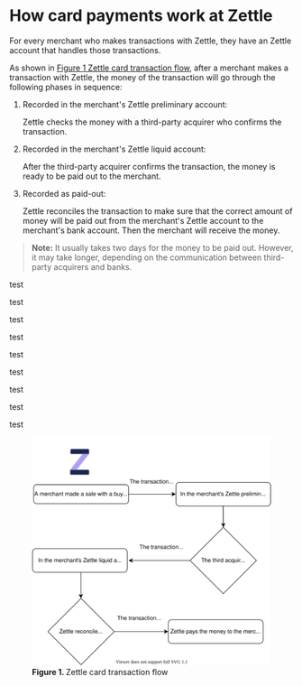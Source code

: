 How card payments work at Zettle
===
For every merchant who makes transactions with Zettle, they have an Zettle account that handles those transactions.

As shown in <a href="how-card-payments-work-at-Zettle.md#Zettle-card-transaction-flow">Figure 1 Zettle card transaction flow</a>, after a merchant makes a transaction with Zettle, the money of the transaction will go through the following phases in sequence:
1. Recorded in the merchant's Zettle preliminary account:
 
   Zettle checks the money with a third-party acquirer who confirms the transaction.
   
2. Recorded in the merchant's Zettle liquid account:

   After the third-party acquirer confirms the transaction, the money is ready to be paid out to the merchant.
   
3. Recorded as paid-out: 
  
   Zettle reconciles the transaction to make sure that the correct amount of money will be paid out from the merchant's Zettle account to the merchant's bank account. Then the merchant will receive the money.
   
> **Note:** It usually takes two days for the money to be paid out. However, it may take longer, depending on the communication between third-party acquirers and banks.

test


test


test


test


test

test


test

test

test

<figure id="Zettle-card-transaction-flow"><img style="margin: auto" src="../images/Zettle-card-transaction-flow.svg" alt="This card transaction flow shows how Zettle handles transaction money." >  <figcaption><b>Figure 1. </b>Zettle card transaction flow</figcaption></figure>

